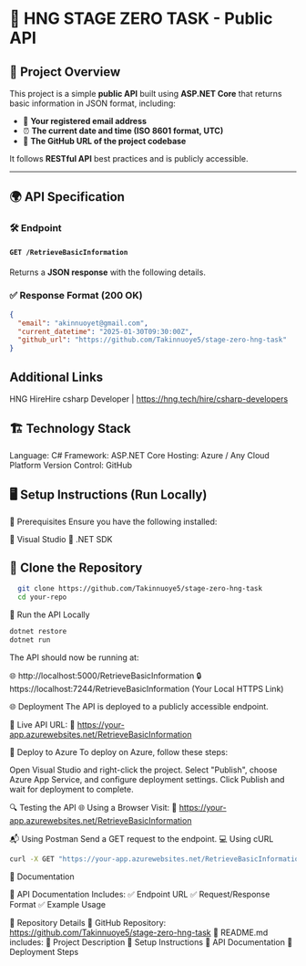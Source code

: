 ﻿# 🚀 HNG STAGE ZERO TASK - Public API  

## 📌 Project Overview  
This project is a simple **public API** built using **ASP.NET Core** that returns basic information in JSON format, including:  
- 📧 **Your registered email address**  
- ⏰ **The current date and time (ISO 8601 format, UTC)**  
- 🔗 **The GitHub URL of the project codebase**  

It follows **RESTful API** best practices and is publicly accessible.

---

## 🌍 API Specification  

### **🛠 Endpoint**  
#### `GET /RetrieveBasicInformation`  
Returns a **JSON response** with the following details.  

### **✅ Response Format (200 OK)**  
```json
{
  "email": "akinnuoyet@gmail.com",
  "current_datetime": "2025-01-30T09:30:00Z",
  "github_url": "https://github.com/Takinnuoye5/stage-zero-hng-task"
}
```

## Additional Links

HNG HireHire csharp Developer | https://hng.tech/hire/csharp-developers



## 🏗 Technology Stack
Language: C#
Framework: ASP.NET Core
Hosting: Azure / Any Cloud Platform
Version Control: GitHub



## 🖥 Setup Instructions (Run Locally)
📌 Prerequisites
Ensure you have the following installed:

🔹 Visual Studio
🔹 .NET SDK



## 📂 Clone the Repository

```bash
  git clone https://github.com/Takinnuoye5/stage-zero-hng-task
  cd your-repo
```


🚀 Run the API Locally
```bash
dotnet restore
dotnet run
```


The API should now be running at:

🌐 http://localhost:5000/RetrieveBasicInformation
🔒 https://localhost:7244/RetrieveBasicInformation (Your Local HTTPS Link)



🌐 Deployment
The API is deployed to a publicly accessible endpoint.

📌 Live API URL:
🔗 https://your-app.azurewebsites.net/RetrieveBasicInformation

🚀 Deploy to Azure
To deploy on Azure, follow these steps:

Open Visual Studio and right-click the project.
Select "Publish", choose Azure App Service, and configure deployment settings.
Click Publish and wait for deployment to complete.


🔍 Testing the API
🌐 Using a Browser
Visit:
🔗 https://your-app.azurewebsites.net/RetrieveBasicInformation

📬 Using Postman
Send a GET request to the endpoint.
💻 Using cURL
```bash
curl -X GET "https://your-app.azurewebsites.net/RetrieveBasicInformation" -H "Accept: application/json"
```

📜 Documentation

📄 API Documentation Includes:
✅ Endpoint URL
✅ Request/Response Format
✅ Example Usage



🔗 Repository Details
📂 GitHub Repository: https://github.com/Takinnuoye5/stage-zero-hng-task
📜 README.md includes:
🔹 Project Description
🔹 Setup Instructions
🔹 API Documentation
🔹 Deployment Steps


